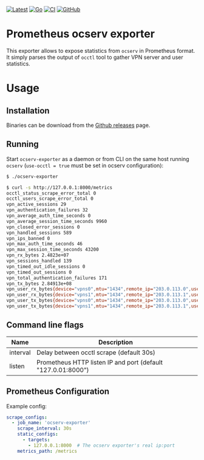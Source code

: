 [![Latest](https://img.shields.io/github/v/release/criteo/ocserv-exporter)](https://github.com/criteo/ocserv-exporter/releases)
[![Go](https://img.shields.io/github/go-mod/go-version/criteo/ocserv-exporter)](https://github.com/criteo/ocserv-exporter)
[![CI](https://github.com/criteo/ocserv-exporter/actions/workflows/ci.yml/badge.svg?branch=main)](https://github.com/criteo/ocserv-exporter/actions/workflows/ci.yml)
[![GitHub](https://img.shields.io/github/license/criteo/ocserv-exporter)](https://github.com/criteo/ocserv-exporter/blob/main/LICENSE)

# Prometheus ocserv exporter

This exporter allows to expose statistics from `ocserv` in Prometheus format.
It simply parses the output of `occtl` tool to gather VPN server and user statistics.

# Usage

## Installation

Binaries can be download from the [Github releases](https://github.com/criteo/ocserv-exporter/releases) page.


## Running

Start `ocserv-exporter` as a daemon or from CLI on the same host running `ocserv` (`use-occtl = true` must be set in ocserv configuration):

```sh
$ ./ocserv-exporter
```

```sh
$ curl -s http://127.0.0.1:8000/metrics
occtl_status_scrape_error_total 0
occtl_users_scrape_error_total 0
vpn_active_sessions 29
vpn_authentication_failures 32
vpn_average_auth_time_seconds 0
vpn_average_session_time_seconds 9960
vpn_closed_error_sessions 0
vpn_handled_sessions 589
vpn_ips_banned 0
vpn_max_auth_time_seconds 46
vpn_max_session_time_seconds 43200
vpn_rx_bytes 2.4823e+07
vpn_sessions_handled 139
vpn_timed_out_idle_sessions 0
vpn_timed_out_sessions 0
vpn_total_authentication_failures 171
vpn_tx_bytes 2.84913e+08
vpn_user_rx_bytes{device="vpns0",mtu="1434",remote_ip="203.0.113.0",username="j.doe",vpn_ipv4="10.0.0.1",vpn_ipv6=""} 962053
vpn_user_rx_bytes{device="vpns1",mtu="1434",remote_ip="203.0.113.1",username="a.bob",vpn_ipv4="10.0.0.2",vpn_ipv6=""} 532733
vpn_user_tx_bytes{device="vpns0",mtu="1434",remote_ip="203.0.113.0",username="j.doe",vpn_ipv4="10.0.0.1",vpn_ipv6=""} 3.474418e+06
vpn_user_tx_bytes{device="vpns1",mtu="1434",remote_ip="203.0.113.1",username="a.bob",vpn_ipv4="10.0.0.2",vpn_ipv6=""} 200146
```

## Command line flags

| Name     | Description                                                   |
|----------|---------------------------------------------------------------|
| interval | Delay between occtl scrape (default 30s)                      |
| listen   | Prometheus HTTP listen IP and port (default "127.0.01:8000")  |

## Prometheus Configuration

Example config:
```yaml
scrape_configs:
  - job_name: 'ocserv-exporter'
    scrape_interval: 30s
    static_configs:
      - targets:
        - 127.0.0.1:8000  # The ocserv exporter's real ip:port
    metrics_path: /metrics
```
